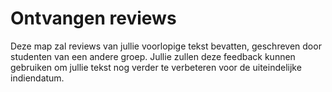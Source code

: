 # Ontvangen reviews

Deze map zal reviews van jullie voorlopige tekst bevatten, geschreven door studenten van een andere groep.
Jullie zullen deze feedback kunnen gebruiken om jullie tekst nog verder te verbeteren voor de uiteindelijke indiendatum.
